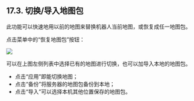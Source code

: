﻿## 17.3.	切换/导入地图包

此功能可以快速地用以前的地图来替换机器人当前地图，或恢复成任一地图包。

点击菜单中的“恢复地图包”按钮：

<img src="https://imgconvert.csdnimg.cn/aHR0cHM6Ly9oYmltZy5odWFiYW5pbWcuY29tLzE1OGVjZmYxM2RlZDM1ZTNiZjM2ZjM4YmZkM2EzMWVkNDU3NThjNDY3MjMzLUYzSGFtaF9mdzY1OA?x-oss-process=image/format,png" align=center />

可以在上图左侧列表中选择已有的地图进行切换，也可以加导入本地的地图包。
* 点击“应用”即能切换地图；
* 点击“备份”将服务器的地图包备份到本地；
* 点击“导入”可以选择本机其他位置保存的地图包。
